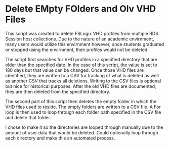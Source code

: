 # Delete EMpty FOlders and Olv VHD Files
This script was created to delete FSLogix VHD profiles from multiple RDS Session host collections.
Due to the nature of an academic envirnment, many users would utilize this envirnment however, once students graduated or stopped using the envirnment, their profiles would not be deleted.

The script first searches for VHD profiles in a specified directory that are older than the specified date.
In the case of this script, the value is set to 180 days but that value can be changed.
Once those VHD files are identified, they are written to a CSV for tracking of what is deleted as well as another CSV that tracks all deletions.
Writing to the CSV files is optional but nice for historical purposes.
After the old VHD files are documented, they are then deleted from the specified directory.

The second part of this script then deletes the empty folder in which the VHD files used to reside.
The empty folders are written to a CSV file.
A For loop is then used to loop through each folder path specified in the CSV file and delete that folder.

I chose to make it so the directories are looped through manually due to the amount of user data that would be deleted.
Could optionally loop through each directory and make this an automated process.
